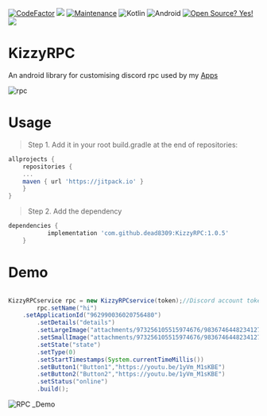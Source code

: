 [![CodeFactor](https://www.codefactor.io/repository/github/dead8309/kizzyrpc/badge)](https://www.codefactor.io/repository/github/dead8309/kizzyrpc) [![](https://jitpack.io/v/dead8309/KizzyRPC.svg)](https://jitpack.io/#dead8309/KizzyRPC)
[![Maintenance](https://img.shields.io/badge/Maintained%3F-yes-green.svg)](https://GitHub.com/Naereen/StrapDown.js/graphs/commit-activity)
![Kotlin](https://img.shields.io/badge/kotlin-%230095D5.svg?style=for-the-badge&logo=kotlin&logoColor=white) ![Android](https://img.shields.io/badge/Android-3DDC84?style=for-the-badge&logo=android&logoColor=white)
[![Open Source? Yes!](https://badgen.net/badge/Open%20Source%20%3F/Yes%21/blue?icon=github)](https://github.com/Naereen/badges/)
[![](https://dcbadge.vercel.app/api/server/vUPc7zzpV5)](https://discord.gg/vUPc7zzpV5)

# KizzyRPC
An android library for customising discord rpc used by my [Apps](https://kizxy.herokuapp.com)

![rpc](https://user-images.githubusercontent.com/68665948/183117335-df349a99-e8ae-4329-8234-698c77550e53.png)


# Usage
>Step 1. Add it in your root build.gradle at the end of repositories:
```gradle
allprojects {
	repositories {
	...
	maven { url 'https://jitpack.io' }
	}
}
```
>Step 2. Add the dependency

```gradle
dependencies {
	       implementation 'com.github.dead8309:KizzyRPC:1.0.5'
	}
```


# Demo
```java

KizzyRPCservice rpc = new KizzyRPCservice(token);//Discord account token
        rpc.setName("hi")
	.setApplicationId("962990036020756480")
        .setDetails("details")
        .setLargeImage("attachments/973256105515974676/983674644823412798/unknown.png")
        .setSmallImage("attachments/973256105515974676/983674644823412798/unknown.png")
        .setState("state")
        .setType(0)
        .setStartTimestamps(System.currentTimeMillis())
        .setButton1("Button1","https://youtu.be/1yVm_M1sKBE")
        .setButton2("Button2","https://youtu.be/1yVm_M1sKBE")
        .setStatus("online")
        .build();
```

![RPC _Demo](https://user-images.githubusercontent.com/68665948/172368963-90697dc2-3d7a-42e6-9511-d1497eadb637.png)

